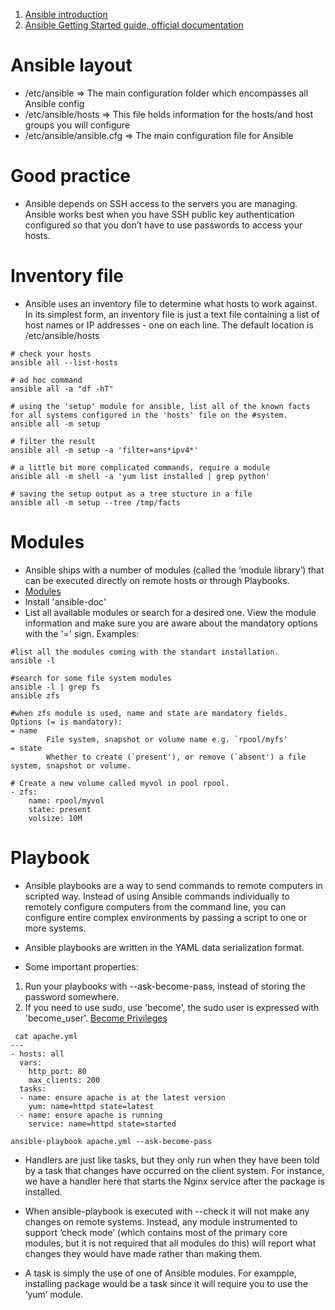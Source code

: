 1. [Ansible introduction](https://www.ansible.com/configuration-management)
2. [Ansible Getting Started guide, official documentation](http://docs.ansible.com/ansible/intro_getting_started.html)

# Ansible layout
* /etc/ansible => The main configuration folder which encompasses all Ansible config
* /etc/ansible/hosts => This file holds information for the hosts/and host groups you will configure
* /etc/ansible/ansible.cfg => The main configuration file for Ansible

# Good practice
* Ansible depends on SSH access to the servers you are managing. Ansible works best when you have SSH public key authentication configured so that you don’t have to use passwords to access your hosts.

# Inventory file
* Ansible uses an inventory file to determine what hosts to work against. In its simplest form, an inventory file is just a text file containing a list of host names or IP addresses - one on each line. The default location is /etc/ansible/hosts

```{r, engine='bash', count_lines}
# check your hosts
ansible all --list-hosts

# ad hoc command 
ansible all -a "df -hT"

# using the 'setup' module for ansible, list all of the known facts for all systems configured in the 'hosts' file on the #system.
ansible all -m setup 

# filter the result 
ansible all -m setup -a 'filter=ans*ipv4*'

# a little bit more complicated commands, require a module
ansible all -m shell -a 'yum list installed | grep python'

# saving the setup output as a tree stucture in a file
ansible all -m setup --tree /tmp/facts
```

# Modules
*  Ansible ships with a number of modules (called the ‘module library’) that can be executed directly on remote hosts or through Playbooks. 
* [Modules](http://docs.ansible.com/ansible/modules.html)
* Install 'ansible-doc'
* List all available modules or search for a desired one. View the module information and make sure you are aware about the
mandatory options with the '=' sign. Examples:

```{r, engine='bash', count_lines}
#list all the modules coming with the standart installation.
ansible -l 

#search for some file system modules
ansible -l | grep fs
ansible zfs

#when zfs module is used, name and state are mandatory fields.
Options (= is mandatory):
= name
        File system, snapshot or volume name e.g. `rpool/myfs'
= state
        Whether to create (`present'), or remove (`absent') a file system, snapshot or volume.
        
# Create a new volume called myvol in pool rpool.
- zfs:
    name: rpool/myvol
    state: present
    volsize: 10M

```

# Playbook
* Ansible playbooks are a way to send commands to remote computers in scripted way. Instead of using Ansible commands individually to remotely configure computers from the command line, you can configure entire complex environments by passing a script to one or more systems.

* Ansible playbooks are written in the YAML data serialization format.
* Some important properties:
1. Run your playbooks with --ask-become-pass, instead of storing the password somewhere.
2. If you need to use sudo, use 'become', the sudo user is expressed with 'become_user'.
[Become Privileges](http://docs.ansible.com/ansible/become.html)
```{r, engine='bash', count_lines}
 cat apache.yml
---
- hosts: all
  vars:
    http_port: 80
    max_clients: 200
  tasks:
  - name: ensure apache is at the latest version
    yum: name=httpd state=latest
  - name: ensure apache is running
    service: name=httpd state=started  
```

```{r, engine='bash', count_lines}
ansible-playbook apache.yml --ask-become-pass
```

* Handlers are just like tasks, but they only run when they have been told by a task that changes have occurred on the client system. For instance, we have a handler here that starts the Nginx service after the package is installed. 

* When ansible-playbook is executed with --check it will not make any changes on remote systems. Instead, any module instrumented to support ‘check mode’ (which contains most of the primary core modules, but it is not required that all modules do this) will report what changes they would have made rather than making them.

* A task is simply the use of one of Ansible modules. For exampple, installing package would be a task since it will require you to use the ‘yum’ module.



